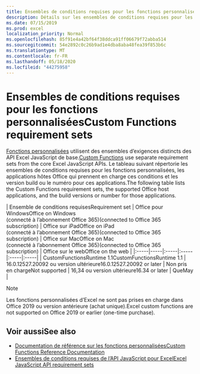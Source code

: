 ```yaml
---
title: Ensembles de conditions requises pour les fonctions personnalisées
description: Détails sur les ensembles de conditions requises pour les fonctions personnalisées pour l’API JavaScript pour Excel
ms.date: 07/15/2019
ms.prod: excel
localization_priority: Normal
ms.openlocfilehash: 85f91e4a42bf64f38ddca91ff06679f72abba514
ms.sourcegitcommit: 54e2892c0c26b9ad1e4dba8aba48fea39f853b6c
ms.translationtype: MT
ms.contentlocale: fr-FR
ms.lasthandoff: 05/18/2020
ms.locfileid: "44275958"
---
```

# <a name="custom-functions-requirement-sets"></a><span data-ttu-id="4e37a-103">Ensembles de conditions requises pour les fonctions personnalisées</span><span class="sxs-lookup"><span data-stu-id="4e37a-103">Custom Functions requirement sets</span></span>

<span data-ttu-id="4e37a-104">[Fonctions personnalisées](./custom-functions-overview.md) utilisent des ensembles d’exigences distincts des API Excel JavaScript de base.</span><span class="sxs-lookup"><span data-stu-id="4e37a-104">[Custom Functions](./custom-functions-overview.md) use separate requirement sets from the core Excel JavaScript APIs.</span></span> <span data-ttu-id="4e37a-105">Le tableau suivant répertorie les ensembles de conditions requises pour les fonctions personnalisées, les applications hôtes Office qui prennent en charge ces conditions et les version build ou le numéro pour ces applications.</span><span class="sxs-lookup"><span data-stu-id="4e37a-105">The following table lists the Custom Functions requirement sets, the supported Office host applications, and the build versions or number for those applications.</span></span>

|  <span data-ttu-id="4e37a-106">Ensemble de conditions requises</span><span class="sxs-lookup"><span data-stu-id="4e37a-106">Requirement set</span></span>  |  <span data-ttu-id="4e37a-107">Office pour Windows</span><span class="sxs-lookup"><span data-stu-id="4e37a-107">Office on Windows</span></span><br><span data-ttu-id="4e37a-108">(connecté à l’abonnement Office 365)</span><span class="sxs-lookup"><span data-stu-id="4e37a-108">(connected to Office 365 subscription)</span></span>  |  <span data-ttu-id="4e37a-109">Office sur iPad</span><span class="sxs-lookup"><span data-stu-id="4e37a-109">Office on iPad</span></span><br><span data-ttu-id="4e37a-110">(connecté à l’abonnement Office 365)</span><span class="sxs-lookup"><span data-stu-id="4e37a-110">(connected to Office 365 subscription)</span></span>  |  <span data-ttu-id="4e37a-111">Office sur Mac</span><span class="sxs-lookup"><span data-stu-id="4e37a-111">Office on Mac</span></span><br><span data-ttu-id="4e37a-112">(connecté à l’abonnement Office 365)</span><span class="sxs-lookup"><span data-stu-id="4e37a-112">(connected to Office 365 subscription)</span></span>  | <span data-ttu-id="4e37a-113">Office sur le web</span><span class="sxs-lookup"><span data-stu-id="4e37a-113">Office on the web</span></span> |
|:-----|-----|:-----|:-----|:-----|:-----|
| <span data-ttu-id="4e37a-114">CustomFunctionsRuntime 1.1</span><span class="sxs-lookup"><span data-stu-id="4e37a-114">CustomFunctionsRuntime 1.1</span></span> | <span data-ttu-id="4e37a-115">16.0.12527.20092 ou version ultérieure</span><span class="sxs-lookup"><span data-stu-id="4e37a-115">16.0.12527.20092 or later</span></span> | <span data-ttu-id="4e37a-116">Non pris en charge</span><span class="sxs-lookup"><span data-stu-id="4e37a-116">Not supported</span></span> | <span data-ttu-id="4e37a-117">16,34 ou version ultérieure</span><span class="sxs-lookup"><span data-stu-id="4e37a-117">16.34 or later</span></span> | <span data-ttu-id="4e37a-118">Que</span><span class="sxs-lookup"><span data-stu-id="4e37a-118">May</span></span> |

> [!NOTE]
> <span data-ttu-id="4e37a-119">Les fonctions personnalisées d’Excel ne sont pas prises en charge dans Office 2019 ou version antérieure (achat unique).</span><span class="sxs-lookup"><span data-stu-id="4e37a-119">Excel custom functions are not supported on Office 2019 or earlier (one-time purchase).</span></span>

## <a name="see-also"></a><span data-ttu-id="4e37a-120">Voir aussi</span><span class="sxs-lookup"><span data-stu-id="4e37a-120">See also</span></span>

- [<span data-ttu-id="4e37a-121">Documentation de référence sur les fonctions personnalisées</span><span class="sxs-lookup"><span data-stu-id="4e37a-121">Custom Functions Reference Documentation</span></span>](/javascript/api/custom-functions-runtime)
- [<span data-ttu-id="4e37a-122">Ensembles de conditions requises de l’API JavaScript pour Excel</span><span class="sxs-lookup"><span data-stu-id="4e37a-122">Excel JavaScript API requirement sets</span></span>](../reference/requirement-sets/excel-api-requirement-sets.md)
